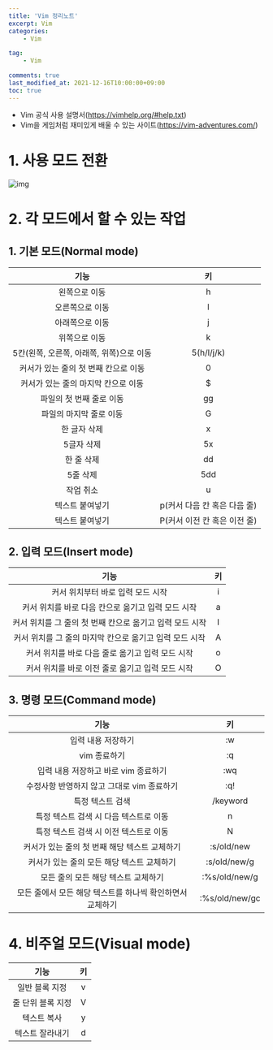 ```yaml
---
title: 'Vim 정리노트'
excerpt: Vim
categories:
    - Vim

tag:
    - Vim

comments: true
last_modified_at: 2021-12-16T10:00:00+09:00
toc: true
---
```



- Vim 공식 사용 설명서(https://vimhelp.org/#help.txt)
- Vim을 게임처럼 재미있게 배울 수 있는 사이트(https://vim-adventures.com/)

# 1. 사용 모드 전환



![img](https://paper-attachments.dropbox.com/s_052DEFDCE85D00BBD39B3A2266577E91A8067C278F3932F476A3D1AB2B591F65_1576079820214_image.png)

# 2. 각 모드에서 할 수 있는 작업

## 1. 기본 모드(Normal mode)



|                   기능                   |              키              |
| :--------------------------------------: | :--------------------------: |
|              왼쪽으로 이동               |              h               |
|             오른쪽으로 이동              |              l               |
|             아래쪽으로 이동              |              j               |
|              위쪽으로 이동               |              k               |
| 5칸(왼쪽, 오른쪽, 아래쪽, 위쪽)으로 이동 |          5(h/l/j/k)          |
|   커서가 있는 줄의 첫 번째 칸으로 이동   |              0               |
|   커서가 있는 줄의 마지막 칸으로 이동    |              $               |
|         파일의 첫 번째 줄로 이동         |              gg              |
|         파일의 마지막 줄로 이동          |              G               |
|               한 글자 삭제               |              x               |
|                5글자 삭제                |              5x              |
|                한 줄 삭제                |              dd              |
|                 5줄 삭제                 |             5dd              |
|                작업 취소                 |              u               |
|             텍스트 붙여넣기              | p(커서 다음 칸 혹은 다음 줄) |
|             텍스트 붙여넣기              | P(커서 이전 칸 혹은 이전 줄) |



## 2. 입력 모드(Insert mode)



|                           기능                           |  키  |
| :------------------------------------------------------: | :--: |
|            커서 위치부터 바로 입력 모드 시작             |  i   |
|    커서 위치를 바로 다음 칸으로 옮기고 입력 모드 시작    |  a   |
| 커서 위치를 그 줄의 첫 번째 칸으로 옮기고 입력 모드 시작 |  I   |
| 커서 위치를 그 줄의 마지막 칸으로 옮기고 입력 모드 시작  |  A   |
|     커서 위치를 바로 다음 줄로 옮기고 입력 모드 시작     |  o   |
|     커서 위치를 바로 이전 줄로 옮기고 입력 모드 시작     |  O   |



## 3. 명령 모드(Command mode)



|                           기능                            |       키       |
| :-------------------------------------------------------: | :------------: |
|                    입력 내용 저장하기                     |       :w       |
|                       vim 종료하기                        |       :q       |
|           입력 내용 저장하고 바로 vim 종료하기            |      :wq       |
|        수정사항 반영하지 않고 그대로 vim 종료하기         |      :q!       |
|                     특정 텍스트 검색                      |    /keyword    |
|          특정 텍스트 검색 시 다음 텍스트로 이동           |       n        |
|          특정 텍스트 검색 시 이전 텍스트로 이동           |       N        |
|       커서가 있는 줄의 첫 번째 해당 텍스트 교체하기       |   :s/old/new   |
|        커서가 있는 줄의 모든 해당 텍스트 교체하기         |  :s/old/new/g  |
|            모든 줄의 모든 해당 텍스트 교체하기            | :%s/old/new/g  |
| 모든 줄에서 모든 해당 텍스트를 하나씩 확인하면서 교체하기 | :%s/old/new/gc |



# 4. 비주얼 모드(Visual mode)



|       기능        |  키  |
| :---------------: | :--: |
|  일반 블록 지정   |  v   |
| 줄 단위 블록 지정 |  V   |
|    텍스트 복사    |  y   |
|  텍스트 잘라내기  |  d   |